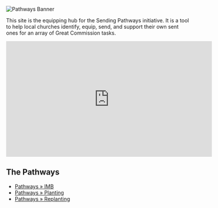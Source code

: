 ![Pathways Banner](https://i.imgur.com/6GVT5WT.png)

This site is the equipping hub for the Sending Pathways initiative. It is a tool to help local churches identify, equip, send, and support their own sent ones for an array of Great Commission tasks.

<div class="video-responsive">
<iframe width="560"   height="315" src="https://www.youtube.com/embed/97cA_INlzgk" frameborder="0" allow="accelerometer; autoplay; clipboard-write; encrypted-media; gyroscope; picture-in-picture" allowfullscreen></iframe>
</div>


## The Pathways
* [Pathways » IMB](/imb/pathways-imb-instructional-guide/)
* [Pathways » Planting](/planting/pathways-planting-intro/)
* [Pathways » Replanting](/replanting/pathways-replanting-intro/)

